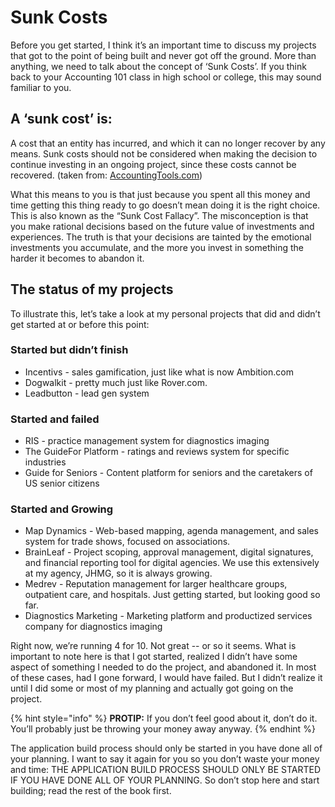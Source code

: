 # Sunk Costs

Before you get started, I think it’s an important time to discuss my projects that got to the point of being built and never got off the ground. More than anything, we need to talk about the concept of ‘Sunk Costs’. If you think back to your Accounting 101 class in high school or college, this may sound familiar to you.

## A ‘sunk cost’ is:

A cost that an entity has incurred, and which it can no longer recover by any means. Sunk costs should not be considered when making the decision to continue investing in an ongoing project, since these costs cannot be recovered. \(taken from: [AccountingTools.com](www.AccountingTools.com)\)

What this means to you is that just because you spent all this money and time getting this thing ready to go doesn’t mean doing it is the right choice. This is also known as the “Sunk Cost Fallacy”. The misconception is that you make rational decisions based on the future value of investments and experiences. The truth is that your decisions are tainted by the emotional investments you accumulate, and the more you invest in something the harder it becomes to abandon it.

## The status of my projects

To illustrate this, let’s take a look at my personal projects that did and didn’t get started at or before this point:

### Started but didn’t finish

* Incentivs - sales gamification, just like what is now Ambition.com
* Dogwalkit - pretty much just like Rover.com.
* Leadbutton - lead gen system

### Started and failed

* RIS - practice management system for diagnostics imaging
* The GuideFor Platform - ratings and reviews system for specific industries
* Guide for Seniors - Content platform for seniors and the caretakers of US senior citizens

### Started and Growing

* Map Dynamics - Web-based mapping, agenda management, and sales system for trade shows, focused on associations.
* BrainLeaf - Project scoping, approval management, digital signatures, and financial reporting tool for digital agencies. We use this extensively at my agency, JHMG, so it is always growing.
* Medrev - Reputation management for larger healthcare groups, outpatient care, and hospitals. Just getting started, but looking good so far.
* Diagnostics Marketing - Marketing platform and productized services company for diagnostics imaging

Right now, we’re running 4 for 10. Not great -- or so it seems. What is important to note here is that I got started, realized I didn’t have some aspect of something I needed to do the project, and abandoned it. In most of these cases, had I gone forward, I would have failed. But I didn’t realize it until I did some or most of my planning and actually got going on the project.  


{% hint style="info" %}
**PROTIP:** If you don’t feel good about it, don’t do it. You’ll probably just be throwing your money away anyway.
{% endhint %}

The application build process should only be started in you have done all of your planning. I want to say it again for you so you don’t waste your money and time: THE APPLICATION BUILD PROCESS SHOULD ONLY BE STARTED IF YOU HAVE DONE ALL OF YOUR PLANNING. So don’t stop here and start building; read the rest of the book first.

